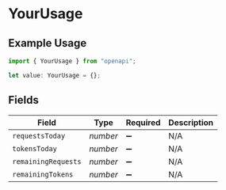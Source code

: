 # YourUsage

## Example Usage

```typescript
import { YourUsage } from "openapi";

let value: YourUsage = {};
```

## Fields

| Field               | Type                | Required            | Description         |
| ------------------- | ------------------- | ------------------- | ------------------- |
| `requestsToday`     | *number*            | :heavy_minus_sign:  | N/A                 |
| `tokensToday`       | *number*            | :heavy_minus_sign:  | N/A                 |
| `remainingRequests` | *number*            | :heavy_minus_sign:  | N/A                 |
| `remainingTokens`   | *number*            | :heavy_minus_sign:  | N/A                 |